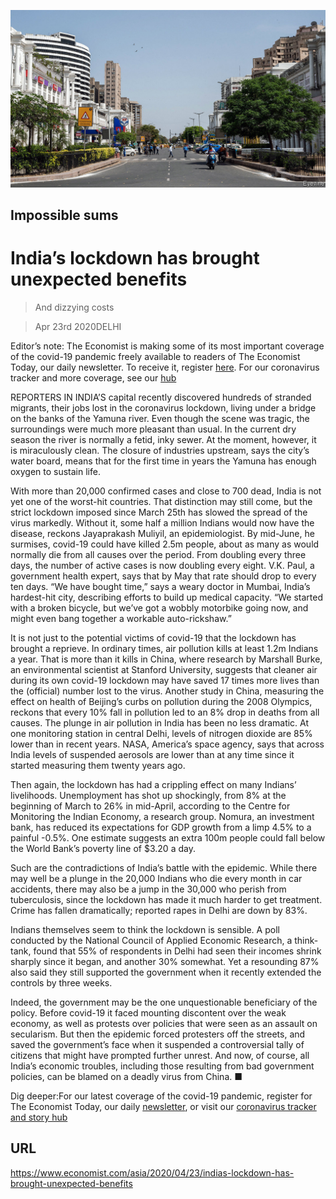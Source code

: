 ![](./images/20200425_ASP503.jpg)

## Impossible sums

# India’s lockdown has brought unexpected benefits

> And dizzying costs

> Apr 23rd 2020DELHI

Editor’s note: The Economist is making some of its most important coverage of the covid-19 pandemic freely available to readers of The Economist Today, our daily newsletter. To receive it, register [here](https://www.economist.com//newslettersignup). For our coronavirus tracker and more coverage, see our [hub](https://www.economist.com//coronavirus)

REPORTERS IN INDIA’S capital recently discovered hundreds of stranded migrants, their jobs lost in the coronavirus lockdown, living under a bridge on the banks of the Yamuna river. Even though the scene was tragic, the surroundings were much more pleasant than usual. In the current dry season the river is normally a fetid, inky sewer. At the moment, however, it is miraculously clean. The closure of industries upstream, says the city’s water board, means that for the first time in years the Yamuna has enough oxygen to sustain life.

With more than 20,000 confirmed cases and close to 700 dead, India is not yet one of the worst-hit countries. That distinction may still come, but the strict lockdown imposed since March 25th has slowed the spread of the virus markedly. Without it, some half a million Indians would now have the disease, reckons Jayaprakash Muliyil, an epidemiologist. By mid-June, he surmises, covid-19 could have killed 2.5m people, about as many as would normally die from all causes over the period. From doubling every three days, the number of active cases is now doubling every eight. V.K. Paul, a government health expert, says that by May that rate should drop to every ten days. “We have bought time,” says a weary doctor in Mumbai, India’s hardest-hit city, describing efforts to build up medical capacity. “We started with a broken bicycle, but we’ve got a wobbly motorbike going now, and might even bang together a workable auto-rickshaw.”

It is not just to the potential victims of covid-19 that the lockdown has brought a reprieve. In ordinary times, air pollution kills at least 1.2m Indians a year. That is more than it kills in China, where research by Marshall Burke, an environmental scientist at Stanford University, suggests that cleaner air during its own covid-19 lockdown may have saved 17 times more lives than the (official) number lost to the virus. Another study in China, measuring the effect on health of Beijing’s curbs on pollution during the 2008 Olympics, reckons that every 10% fall in pollution led to an 8% drop in deaths from all causes. The plunge in air pollution in India has been no less dramatic. At one monitoring station in central Delhi, levels of nitrogen dioxide are 85% lower than in recent years. NASA, America’s space agency, says that across India levels of suspended aerosols are lower than at any time since it started measuring them twenty years ago.

Then again, the lockdown has had a crippling effect on many Indians’ livelihoods. Unemployment has shot up shockingly, from 8% at the beginning of March to 26% in mid-April, according to the Centre for Monitoring the Indian Economy, a research group. Nomura, an investment bank, has reduced its expectations for GDP growth from a limp 4.5% to a painful -0.5%. One estimate suggests an extra 100m people could fall below the World Bank’s poverty line of $3.20 a day.

Such are the contradictions of India’s battle with the epidemic. While there may well be a plunge in the 20,000 Indians who die every month in car accidents, there may also be a jump in the 30,000 who perish from tuberculosis, since the lockdown has made it much harder to get treatment. Crime has fallen dramatically; reported rapes in Delhi are down by 83%.

Indians themselves seem to think the lockdown is sensible. A poll conducted by the National Council of Applied Economic Research, a think-tank, found that 55% of respondents in Delhi had seen their incomes shrink sharply since it began, and another 30% somewhat. Yet a resounding 87% also said they still supported the government when it recently extended the controls by three weeks.

Indeed, the government may be the one unquestionable beneficiary of the policy. Before covid-19 it faced mounting discontent over the weak economy, as well as protests over policies that were seen as an assault on secularism. But then the epidemic forced protesters off the streets, and saved the government’s face when it suspended a controversial tally of citizens that might have prompted further unrest. And now, of course, all India’s economic troubles, including those resulting from bad government policies, can be blamed on a deadly virus from China. ■

Dig deeper:For our latest coverage of the covid-19 pandemic, register for The Economist Today, our daily [newsletter](https://www.economist.com//newslettersignup), or visit our [coronavirus tracker and story hub](https://www.economist.com//coronavirus)

## URL

https://www.economist.com/asia/2020/04/23/indias-lockdown-has-brought-unexpected-benefits
